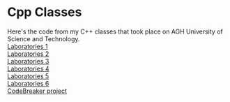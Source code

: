 # Cpp Classes
Here's the code from my C++ classes that took place on AGH University of Science and Technology.  
<a href="https://github.com/LucasJezap/CppClasses/tree/master/Lab1"> Laboratories 1   
<a href="https://github.com/LucasJezap/CppClasses/tree/master/Lab2"> Laboratories 2   
<a href="https://github.com/LucasJezap/CppClasses/tree/master/Lab3"> Laboratories 3   
<a href="https://github.com/LucasJezap/CppClasses/tree/master/Lab4"> Laboratories 4   
<a href="https://github.com/LucasJezap/CppClasses/tree/master/Lab5"> Laboratories 5  
<a href="https://github.com/LucasJezap/CppClasses/tree/master/Lab6"> Laboratories 6  
<a href="https://github.com/LucasJezap/CodeBreaker-google-test-training"> CodeBreaker project  
